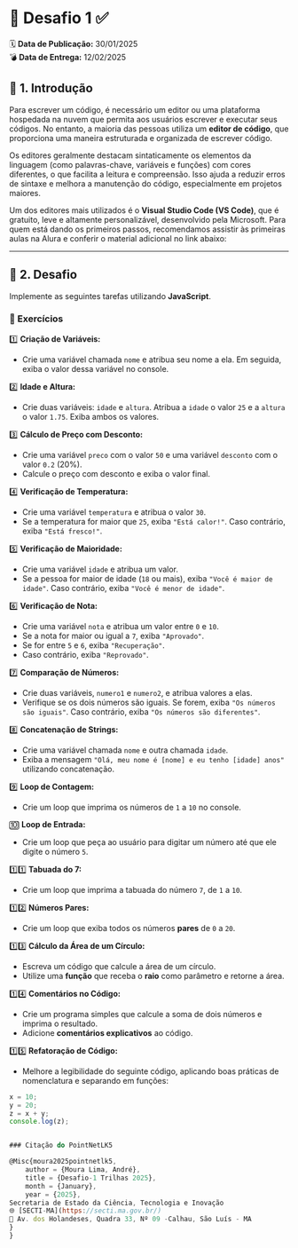 # 🚀 Desafio 1 ✅  

🗓️ **Data de Publicação:** 30/01/2025  
💣 **Data de Entrega:** 12/02/2025  

## 📖 1. Introdução  

Para escrever um código, é necessário um editor ou uma plataforma hospedada na nuvem que permita aos usuários escrever e executar seus códigos. No entanto, a maioria das pessoas utiliza um **editor de código**, que proporciona uma maneira estruturada e organizada de escrever código.  

Os editores geralmente destacam sintaticamente os elementos da linguagem (como palavras-chave, variáveis e funções) com cores diferentes, o que facilita a leitura e compreensão. Isso ajuda a reduzir erros de sintaxe e melhora a manutenção do código, especialmente em projetos maiores.  

Um dos editores mais utilizados é o **Visual Studio Code (VS Code)**, que é gratuito, leve e altamente personalizável, desenvolvido pela Microsoft. Para quem está dando os primeiros passos, recomendamos assistir às primeiras aulas na Alura e conferir o material adicional no link abaixo:  

---

## 🎯 2. Desafio  

Implemente as seguintes tarefas utilizando **JavaScript**.  

### 📝 Exercícios  

1️⃣ **Criação de Variáveis:**  
- Crie uma variável chamada `nome` e atribua seu nome a ela. Em seguida, exiba o valor dessa variável no console.  

2️⃣ **Idade e Altura:**  
- Crie duas variáveis: `idade` e `altura`. Atribua a `idade` o valor `25` e a `altura` o valor `1.75`. Exiba ambos os valores.  

3️⃣ **Cálculo de Preço com Desconto:**  
- Crie uma variável `preco` com o valor `50` e uma variável `desconto` com o valor `0.2` (20%).  
- Calcule o preço com desconto e exiba o valor final.  

4️⃣ **Verificação de Temperatura:**  
- Crie uma variável `temperatura` e atribua o valor `30`.  
- Se a temperatura for maior que `25`, exiba `"Está calor!"`. Caso contrário, exiba `"Está fresco!"`.  

5️⃣ **Verificação de Maioridade:**  
- Crie uma variável `idade` e atribua um valor.  
- Se a pessoa for maior de idade (`18` ou mais), exiba `"Você é maior de idade"`. Caso contrário, exiba `"Você é menor de idade"`.  

6️⃣ **Verificação de Nota:**  
- Crie uma variável `nota` e atribua um valor entre `0` e `10`.  
- Se a nota for maior ou igual a `7`, exiba `"Aprovado"`.  
- Se for entre `5` e `6`, exiba `"Recuperação"`.  
- Caso contrário, exiba `"Reprovado"`.  

7️⃣ **Comparação de Números:**  
- Crie duas variáveis, `numero1` e `numero2`, e atribua valores a elas.  
- Verifique se os dois números são iguais. Se forem, exiba `"Os números são iguais"`. Caso contrário, exiba `"Os números são diferentes"`.  

8️⃣ **Concatenação de Strings:**  
- Crie uma variável chamada `nome` e outra chamada `idade`.  
- Exiba a mensagem `"Olá, meu nome é [nome] e eu tenho [idade] anos"` utilizando concatenação.  

9️⃣ **Loop de Contagem:**  
- Crie um loop que imprima os números de `1` a `10` no console.  

🔟 **Loop de Entrada:**  
- Crie um loop que peça ao usuário para digitar um número até que ele digite o número `5`.  

1️⃣1️⃣ **Tabuada do 7:**  
- Crie um loop que imprima a tabuada do número `7`, de `1` a `10`.  

1️⃣2️⃣ **Números Pares:**  
- Crie um loop que exiba todos os números **pares** de `0` a `20`.  

1️⃣3️⃣ **Cálculo da Área de um Círculo:**  
- Escreva um código que calcule a área de um círculo.  
- Utilize uma **função** que receba o **raio** como parâmetro e retorne a área.  

1️⃣4️⃣ **Comentários no Código:**  
- Crie um programa simples que calcule a soma de dois números e imprima o resultado.  
- Adicione **comentários explicativos** ao código.  

1️⃣5️⃣ **Refatoração de Código:**  
- Melhore a legibilidade do seguinte código, aplicando boas práticas de nomenclatura e separando em funções:  

```javascript
x = 10;
y = 20;
z = x + y;
console.log(z);


### Citação do PointNetLK5  

@Misc{moura2025pointnetlk5,
    author = {Moura Lima, André},
    title = {Desafio-1 Trilhas 2025},
    month = {January},
    year = {2025}, 
Secretaria de Estado da Ciência, Tecnologia e Inovação  
🌐 [SECTI-MA](https://secti.ma.gov.br/)  
📍 Av. dos Holandeses, Quadra 33, Nº 09 -Calhau, São Luís - MA
}
}

